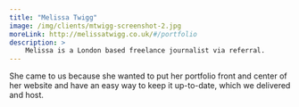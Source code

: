 ```yaml
---
title: "Melissa Twigg"
image: /img/clients/mtwigg-screenshot-2.jpg
moreLink: http://melissatwigg.co.uk/#/portfolio
description: >
    Melissa is a London based freelance journalist via referral.  
---
```


She came to us because she wanted to put her portfolio front and center of her website and have an easy way to keep it up-to-date, which we delivered and host.